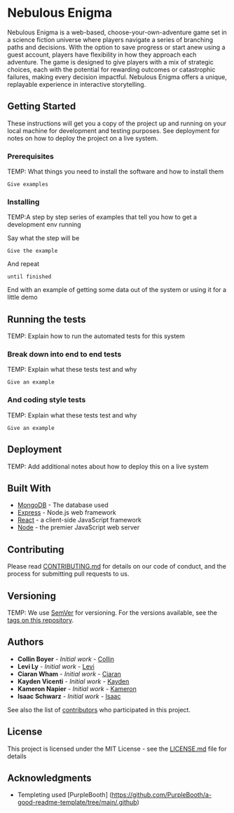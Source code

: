 # Nebulous Enigma

Nebulous Enigma is a web-based, choose-your-own-adventure game set in a science fiction universe where players navigate a series of branching paths and decisions. With the option to save progress or start anew using a guest account, players have flexibility in how they approach each adventure. The game is designed to give players with a mix of strategic choices, each with the potential for rewarding outcomes or catastrophic failures, making every decision impactful. Nebulous Enigma offers a unique, replayable experience in interactive storytelling.
## Getting Started

These instructions will get you a copy of the project up and running on your local machine for development and testing purposes. See deployment for notes on how to deploy the project on a live system.

### Prerequisites

TEMP: What things you need to install the software and how to install them

```
Give examples
```

### Installing

TEMP:A step by step series of examples that tell you how to get a development env running

Say what the step will be

```
Give the example
```

And repeat

```
until finished
```

End with an example of getting some data out of the system or using it for a little demo

## Running the tests

TEMP: Explain how to run the automated tests for this system

### Break down into end to end tests

TEMP: Explain what these tests test and why

```
Give an example
```

### And coding style tests

TEMP: Explain what these tests test and why

```
Give an example
```

## Deployment

TEMP: Add additional notes about how to deploy this on a live system

## Built With

* [MongoDB](https://www.mongodb.com/) - The database used
* [Express](https://expressjs.com/) - Node.js web framework
* [React](https://react.dev/) - a client-side JavaScript framework
* [Node](https://nodejs.org/en) - the premier JavaScript web server

## Contributing

Please read [CONTRIBUTING.md](https://github.com/clw549/Nebulous-Enigma/blob/main/CONTRIBUTING.md) for details on our code of conduct, and the process for submitting pull requests to us.

## Versioning

TEMP: We use [SemVer](http://semver.org/) for versioning. For the versions available, see the [tags on this repository](https://github.com/your/project/tags). 

## Authors

* **Collin Boyer** - *Initial work* - [Collin](https://github.com/ZenzeroBro)
* **Levi Ly** - *Initial work* - [Levi](https://github.com/levihly)
* **Ciaran Wham** - *Initial work* - [Ciaran](https://github.com/clw549)
* **Kayden Vicenti** - *Initial work* - [Kayden](https://github.com/kv422)
* **Kameron Napier** - *Initial work* - [Kameron](https://github.com/Kameron-Napier)
* **Isaac Schwarz** - *Initial work* - [Isaac](https://github.com/shantz14)

See also the list of [contributors](https://github.com/your/project/contributors) who participated in this project.

## License

This project is licensed under the MIT License - see the [LICENSE.md](LICENSE.md) file for details

## Acknowledgments

* Templeting used [PurpleBooth] (https://github.com/PurpleBooth/a-good-readme-template/tree/main/.github)
